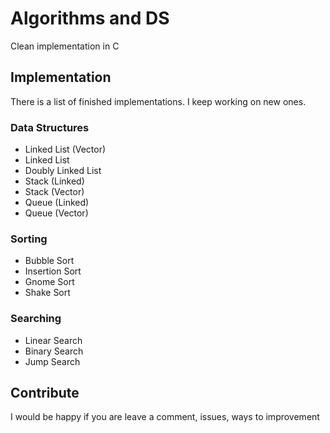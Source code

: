 # Algorithms and DS
Clean implementation in C
## Implementation
There is a list of finished implementations. I keep working on new ones.

### Data Structures
- Linked List (Vector)
- Linked List
- Doubly Linked List 
- Stack (Linked)
- Stack (Vector)
- Queue (Linked)
- Queue (Vector)

### Sorting
- Bubble Sort
- Insertion Sort
- Gnome Sort
- Shake Sort

### Searching
- Linear Search
- Binary Search
- Jump Search

## Contribute
I would be happy if you are leave a comment, issues, ways to improvement
